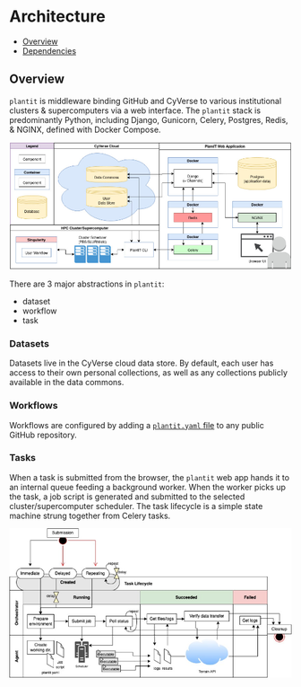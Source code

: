 # Architecture

<!-- START doctoc generated TOC please keep comment here to allow auto update -->
<!-- DON'T EDIT THIS SECTION, INSTEAD RE-RUN doctoc TO UPDATE -->


- [Overview](#overview)
- [Dependencies](#dependencies)

<!-- END doctoc generated TOC please keep comment here to allow auto update -->

## Overview

`plantit` is middleware binding GitHub and CyVerse to various institutional clusters & supercomputers via a web interface. The `plantit` stack is predominantly Python, including Django, Gunicorn, Celery, Postgres, Redis, & NGINX, defined with Docker Compose.

![Architecture](../media/plantit.jpg)

There are 3 major abstractions in `plantit`:

- dataset
- workflow
- task



### Datasets

Datasets live in the CyVerse cloud data store. By default, each user has access to their own personal collections, as well as any collections publicly available in the data commons.

### Workflows

Workflows are configured by adding a [`plantit.yaml` file](developer_docs/defining_workflows.md) to any public GitHub repository.

### Tasks

When a task is submitted from the browser, the `plantit` web app hands it to an internal queue feeding a background worker. When the worker picks up the task, a job script is generated and submitted to the selected cluster/supercomputer scheduler. The task lifecycle is a simple state machine strung together from Celery tasks.

![Task Lifecycle](../media/task.jpg)